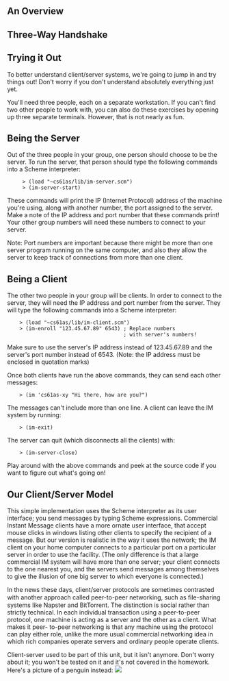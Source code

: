 ## An Overview

## Three-Way Handshake

## Trying it Out

To better understand client/server systems, we're going to jump in and try
things out! Don't worry if you don't understand absolutely everything just
yet.

You'll need three people, each on a separate workstation. If you can't find
two other people to work with, you can also do these exercises by opening up
three separate terminals. However, that is not nearly as fun.

## Being the Server

Out of the three people in your group, one person should choose to be the
server. To run the server, that person should type the following commands into
a Scheme interpreter:

    
         > (load "~cs61as/lib/im-server.scm")
         > (im-server-start)
    
    

These commands will print the IP (Internet Protocol) address of the machine
you're using, along with another number, the port assigned to the server. Make
a note of the IP address and port number that these commands print! Your other
group numbers will need these numbers to connect to your server.

Note: Port numbers are important because there might be more than one server
program running on the same computer, and also they allow the server to keep
track of connections from more than one client.

## Being a Client

The other two people in your group will be clients. In order to connect to the
server, they will need the IP address and port number from the server. They
will type the following commands into a Scheme interpreter:

    
        > (load "~cs61as/lib/im-client.scm")
        > (im-enroll "123.45.67.89" 6543) ; Replace numbers
                                          ; with server's numbers!
    
    

Make sure to use the server's IP address instead of 123.45.67.89 and the
server's port number instead of 6543. (Note: the IP address must be enclosed
in quotation marks)

Once both clients have run the above commands, they can send each other
messages:

    
        > (im 'cs61as-xy "Hi there, how are you?")
    

The messages can't include more than one line. A client can leave the IM
system by running:

    
        > (im-exit)
    

The server can quit (which disconnects all the clients) with:

    
        > (im-server-close)

Play around with the above commands and peek at the source code if you want to
figure out what's going on!



## Our Client/Server Model

This simple implementation uses the Scheme interpreter as its user interface;
you send messages by typing Scheme expressions. Commercial Instant Message
clients have a more ornate user interface, that accept mouse clicks in windows
listing other clients to specify the recipient of a message. But our version
is realistic in the way it uses the network; the IM client on your home
computer connects to a particular port on a particular server in order to use
the facility. (The only difference is that a large commercial IM system will
have more than one server; your client connects to the one nearest you, and
the servers send messages among themselves to give the illusion of one big
server to which everyone is connected.)

In the news these days, client/server protocols are sometimes contrasted with
another approach called peer-to-peer networking, such as ﬁle-sharing systems
like Napster and BitTorrent. The distinction is social rather than strictly
technical. In each individual transaction using a peer-to-peer protocol, one
machine is acting as a server and the other as a client. What makes it peer-
to-peer networking is that any machine using the protocol can play either
role, unlike the more usual commercial networking idea in which rich companies
operate servers and ordinary people operate clients.

Client-server used to be part of this unit, but it isn't anymore. Don't worry
about it; you won't be tested on it and it's not covered in the homework.
Here's a picture of a penguin instead: ![](/static/emperor-penguin.jpg)

